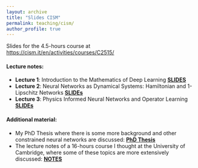 ```yaml
---
layout: archive
title: "Slides CISM"
permalink: teaching/cism/
author_profile: true
---
```


Slides for the 4.5-hours course at https://cism.it/en/activities/courses/C2515/ 

#### Lecture notes:

- **Lecture 1**: Introduction to the Mathematics of Deep Learning [**SLIDES**](/slidesCISM/Lec1.pdf)
- **Lecture 2**: Neural Networks as Dynamical Systems: Hamiltonian and
1-Lipschitz Networks [**SLIDEs**](/slidesCISM/Lec2.pdf)
- **Lecture 3**: Physics Informed Neural Networks and Operator Learning [**SLIDEs**](/slidesCISM/Lec3.pdf)

#### Additional material:
- My PhD Thesis where there is some more background and other constrained neural networks are discussed: [**PhD Thesis**](/phd_thesis.pdf)
- The lecture notes of a 16-hours course I thought at the University of Cambridge, where some of these topics are more extensively discussed: [**NOTES**](/graduateCourseNotes.pdf)